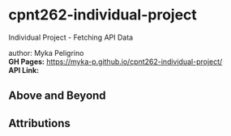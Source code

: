 # cpnt262-individual-project
Individual Project - Fetching API Data  

author: Myka Peligrino  
**GH Pages:** https://myka-p.github.io/cpnt262-individual-project/  
**API Link:**   

## Above and Beyond 

## Attributions
